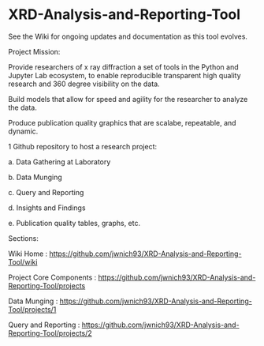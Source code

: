 # XRD-Analysis-and-Reporting-Tool

See the Wiki for ongoing updates and documentation as this tool evolves.

Project Mission: 

Provide researchers of x ray diffraction a set of tools in the Python and Jupyter Lab ecosystem, to enable reproducible transparent high quality research and 360 degree visibility on the data.  

Build models that allow for speed and agility for the researcher to analyze the data.

Produce publication quality graphics that are scalabe, repeatable, and dynamic.

1 Github repository to host a research project:

a. Data Gathering at Laboratory

b. Data Munging

c. Query and Reporting

d. Insights and Findings

e. Publication quality tables, graphs, etc.


Sections:

Wiki Home : https://github.com/jwnich93/XRD-Analysis-and-Reporting-Tool/wiki 

Project Core Components : https://github.com/jwnich93/XRD-Analysis-and-Reporting-Tool/projects 

Data Munging : https://github.com/jwnich93/XRD-Analysis-and-Reporting-Tool/projects/1 

Query and Reporting : https://github.com/jwnich93/XRD-Analysis-and-Reporting-Tool/projects/2 

